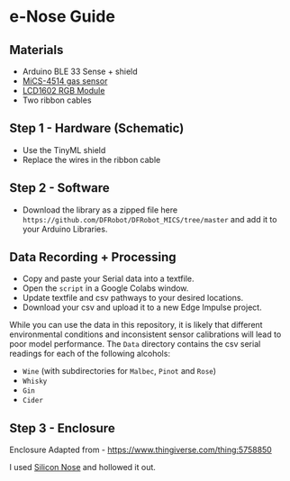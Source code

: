 # e-Nose Guide

## Materials 
- Arduino BLE 33 Sense + shield 
- [MiCS-4514 gas sensor](https://www.dfrobot.com/product-2417.html?)
- [LCD1602 RGB Module](https://www.waveshare.com/wiki/LCD1602_RGB_Module#Arduino)
- Two ribbon cables

## Step 1 - Hardware (Schematic)
- Use the TinyML shield
- Replace the wires in the ribbon cable 

## Step 2 - Software  
- Download the library as a zipped file here `https://github.com/DFRobot/DFRobot_MICS/tree/master` and add it to your Arduino Libraries.

## Data Recording + Processing 
- Copy and paste your Serial data into a textfile.
- Open the `script` in a Google Colabs window.
- Update textfile and csv pathways to your desired locations.
- Download your csv and upload it to a new Edge Impulse project. 

While you can use the data in this repository, it is likely that different environmental conditions and inconsistent sensor calibrations will lead to poor model performance. The `Data` directory contains the csv serial readings for each of the following alcohols:
- `Wine` (with subdirectories for `Malbec`, `Pinot` and `Rose`)
- `Whisky`
- `Gin`
- `Cider`

## Step 3 - Enclosure 
Enclosure Adapted from - https://www.thingiverse.com/thing:5758850

I used [Silicon Nose](https://www.ebay.co.uk/itm/145295751329?itmmeta=01HVXNMCHZ8KGK0GGV8Z2GHS6R&hash=item21d44d38a1:g:Vy8AAOSw-yNkVZCK&itmprp=enc%3AAQAJAAAAwEWTiv1N7NhbQHs9xv63O8Waj910Ukqseyj91WGtLgOsRKBoYNx3G6Gk2mD%2BknRUXcXGrI%2FKl16ihUVEB6Ar1URZ9zAwifkcEMb1HRQMY1vs%2Bovb8PbnkUVV9A7j4WGwu7r%2BRCY4aHnjCX%2FWRDWEKYhxsj7ER%2Fz%2F5cm%2BJw%2B6UJM%2F%2BJhoiYAjLT5vxQ8lRYS8bqd%2Fr3RNwdgkpYJzEqBn26otbQ2goEvLy9NiUbmHqT%2BvHT5wdic1J5pq%2BnHO1kMCZg%3D%3D%7Ctkp%3ABk9SR-LJ0bXfYw) and hollowed it out. 


